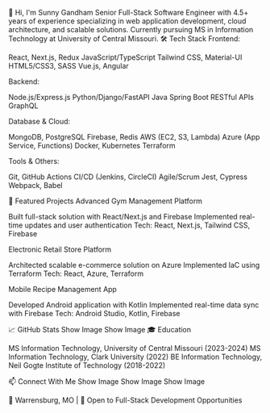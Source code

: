 👋 Hi, I'm Sunny Gandham
Senior Full-Stack Software Engineer with 4.5+ years of experience specializing in web application development, cloud architecture, and scalable solutions. Currently pursuing MS in Information Technology at University of Central Missouri.
🛠️ Tech Stack
Frontend:

React, Next.js, Redux
JavaScript/TypeScript
Tailwind CSS, Material-UI
HTML5/CSS3, SASS
Vue.js, Angular

Backend:

Node.js/Express.js
Python/Django/FastAPI
Java Spring Boot
RESTful APIs
GraphQL

Database & Cloud:

MongoDB, PostgreSQL
Firebase, Redis
AWS (EC2, S3, Lambda)
Azure (App Service, Functions)
Docker, Kubernetes
Terraform

Tools & Others:

Git, GitHub Actions
CI/CD (Jenkins, CircleCI)
Agile/Scrum
Jest, Cypress
Webpack, Babel

🚀 Featured Projects
Advanced Gym Management Platform

Built full-stack solution with React/Next.js and Firebase
Implemented real-time updates and user authentication
Tech: React, Next.js, Tailwind CSS, Firebase

Electronic Retail Store Platform

Architected scalable e-commerce solution on Azure
Implemented IaC using Terraform
Tech: React, Azure, Terraform

Mobile Recipe Management App

Developed Android application with Kotlin
Implemented real-time data sync with Firebase
Tech: Android Studio, Kotlin, Firebase

📈 GitHub Stats
Show Image
Show Image
🎓 Education

MS Information Technology, University of Central Missouri (2023-2024)
MS Information Technology, Clark University (2022)
BE Information Technology, Neil Gogte Institute of Technology (2018-2022)

📫 Connect With Me
Show Image
Show Image
Show Image

📍 Warrensburg, MO | 💼 Open to Full-Stack Development Opportunities

